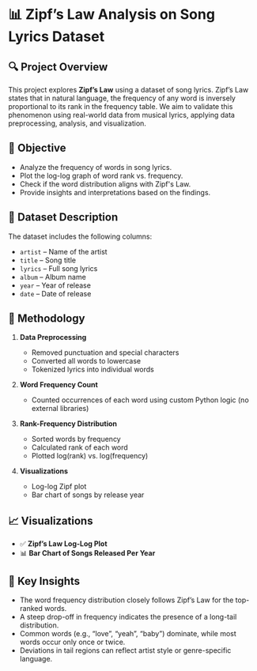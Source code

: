 # 📊 Zipf’s Law Analysis on Song Lyrics Dataset

## 🔍 Project Overview

This project explores **Zipf’s Law** using a dataset of song lyrics. Zipf’s Law states that in natural language, the frequency of any word is inversely proportional to its rank in the frequency table. We aim to validate this phenomenon using real-world data from musical lyrics, applying data preprocessing, analysis, and visualization.

## 🧠 Objective

- Analyze the frequency of words in song lyrics.
- Plot the log-log graph of word rank vs. frequency.
- Check if the word distribution aligns with Zipf's Law.
- Provide insights and interpretations based on the findings.

## 📁 Dataset Description

The dataset includes the following columns:

- `artist` – Name of the artist  
- `title` – Song title  
- `lyrics` – Full song lyrics  
- `album` – Album name  
- `year` – Year of release  
- `date` – Date of release  


## 🧪 Methodology

1. **Data Preprocessing**  
   - Removed punctuation and special characters  
   - Converted all words to lowercase  
   - Tokenized lyrics into individual words

2. **Word Frequency Count**  
   - Counted occurrences of each word using custom Python logic (no external libraries)

3. **Rank-Frequency Distribution**  
   - Sorted words by frequency  
   - Calculated rank of each word  
   - Plotted log(rank) vs. log(frequency)

4. **Visualizations**  
   - Log-log Zipf plot  
   - Bar chart of songs by release year  

## 📈 Visualizations

- ✅ **Zipf’s Law Log-Log Plot**  
- 📊 **Bar Chart of Songs Released Per Year**

## 📌 Key Insights

- The word frequency distribution closely follows Zipf’s Law for the top-ranked words.
- A steep drop-off in frequency indicates the presence of a long-tail distribution.
- Common words (e.g., “love”, “yeah”, “baby”) dominate, while most words occur only once or twice.
- Deviations in tail regions can reflect artist style or genre-specific language.
